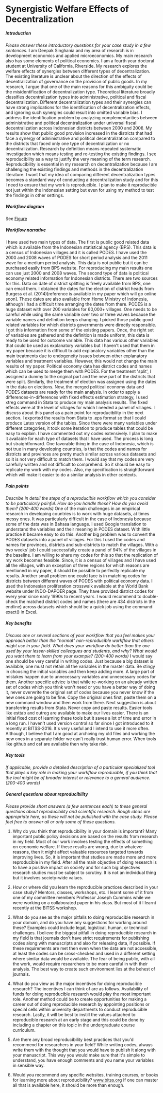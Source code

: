 Synergistic Welfare Effects of Decentralization
===============================================

##### Introduction
*Please answer these introductory questions for your case study in a few sentences.*
I am Deepak Singhania and my area of research is in development economics and applied microeconomics. My main research also has some elements of political economics. I am a fourth year doctoral student at University of California, Riverside. My research explores the welfare effects of synergies between different types of decentralization. The existing literature is unclear about the direction of the effects of decentralization of governance on the provision of public goods. In my research, I argue that one of the main reasons for this ambiguity could be the misidentification of decentralization type. Theoretical literature broadly classifies decentralization types into administrative, political and fiscal decentralization. Different decentralization types and their synergies can have strong implications for the identification of decentralization effects, and ignoring such synergies could result into omitted variable bias. I address the identification problem by analyzing complementarities between administrative and political decentralization under universal fiscal decentralization across Indonesian districts between 2000 and 2008. My results show that public good provision increased in the districts that had face a synergy of administrative and political decentralization compared to the districts that faced only one type of decentralization or no decentralization.
Research by definition means repeated systematic investigation which means testing and re-testing the existing findings. I see reproducibility as a way to justify the very meaning of the term research. Reproducibility is essential in my research on decentralization because I am challenging the existing findings and methods in the decentralization literature. I want that my idea of comparing different decentralization types becomes a standard way of conducting a decentralization study and for this I need to ensure that my work is reproducible. I plan to make it reproducible not just within the Indonesian setting but even for using my method to test the findings in other settings.

##### Workflow diagram
See [Figure](https://github.com/dbsinghania/DeepakCaseStudy/blob/master/dsinghania.png)

##### Workflow narrative

I have used two main types of data. The first is public good related data which is available from the Indonesian statistical agency (BPS). This data is a census of Indonesian villages and it is called PODES. I have used the 2000 and 2008 waves of PODES for short period analysis and the 2011 wave for a medium period analysis. This data is not public but it can be purchased easily from BPS website. For reproducing my main results one can use just 2000 and 2008 waves. The second type of data is political economy related information for Indonesian districts. There are two sources for this. Data on date of district splitting is freely available from BPS, one can email them. I obtained the dates for the election of district heads from Burgess et al. (2014)[reference is available in my paper which will go online soon]. These dates are also available from Home Ministry of Indonesia, although I had a difficult time arranging the dates from there.
PODES is a huge dataset with over 200 variables for 60,000+ villages. One needs to be careful while using the same variable over two or three waves because the variable names and definition keeps changing. I picked those public good related variables for which districts governments were directly responsible. I got this information from some of the existing papers. Once, the right set of variables are gathered and the definition is made uniform, this data is ready to be used for outcome variable. This data has various other variables that could be used as explanatory variables but I haven't used that them in my paper because it is difficult to add explanatory variables other than the main treatments due to endogeneity issues between other explanatory variables and treatment variables. However, this would not change the main results of my paper.
Political economy data has district codes and names which can be used to merge them with PODES. For the treatment 'split', I assigned a dummy to the original part and the new part of the districts that were split. Similarly, the treatment of election was assigned using the dates in the data on elections. Now, the merged political economy data and PODES datasets are ready for the main analysis.
In order to apply a differences-in-differences with fixed effects estimation strategy, I used xtreg command in Stata to produce my main analysis results. The fixed effects were at the level of villages for which I needed a panel of villages. I discuss about this panel as a pain point for reproducibility in the next section. I exported the results from Stata to .eps format so that I could produce Latex version of the tables. Since there were many variables under different categories, it took some iteration to produce tables that could be easy to explain.
I have commented out my codes extensively. I plan to make it available for each type of datasets that I have used. The process is long but straightforward. One favorable thing in the case of Indonesia, which is not true in many developing countries, is that the codes and names for districts and provinces are pretty much similar across various datasets and so it is not very difficult to match them.
I would say that my codes are very carefully written and not difficult to comprehend. So it should be easy to replicate my work with my codes. Also, my specification is straightforward which will make it easier to do a similar analysis in other contexts.

##### Pain points
*Describe in detail the steps of a reproducible workflow which you consider to be particularly painful. How do you handle these? How do you avoid them? (200-400 words)*
One of the main challenges in an empirical research in developing countries is to work with huge datasets, at times messy ones. It was particularly difficult in the case of Indonesia because some of the data was in Bahasa language. I used Google translation to understand the variables and their meaning in PODES dataset. With little practice it became easy to do this.
Another big problem was to convert the PODES datasets into a panel of villages. For this I used the codes and names for provinces, districts and sub-districts to match the villages. With a two weeks' job I could successfully create a panel of 94% of the villages in the baseline. I am willing to share my codes for this so that the replication of my work becomes feasible.
Since, it is a census of villages and I have used all the villages, with an exception of three regions for which reasons are mentioned in my paper, it should be possible to perfectly replicate my results.
Another small problem one could face is in matching codes for districts between different waves of PODES with political economy data. I used the Indonesian proliferation crosswalk available at the World Bank website under INDO-DAPOER page. They have provided district codes for every year since early 1990s to recent years. I would recommend to double-check the matched district codes and names  (there are 434 districts in the endline) across datasets which should be a quick job using the command exact() in Excel.

##### Key benefits
*Discuss one or several sections of your workflow that you feel makes your approach better than the "normal" non-reproducible workflow that others might use in your field. What does your workflow do better than the one used by your lesser-skilled colleagues and students, and why? What would you want them to learn from your example? (200-400 words)*
I would say one should be very careful in writing codes. Just because a big dataset is available, one must not retain all the variables in the master data. Be stingy in choosing the initial variables and then keep adding more. A large part of mistakes happen due to unnecessary variables and unnecessary codes for them. Another specific advice is that while re-working on an already written set of codes which you think won't need or you have a better way of doing it, never overwrite the original set of codes because you never know if the new ones are going to be fine. Copy the original ones first, paste them on a new command window and then work from there.
Next suggestion is about transferring results from Stata. Never copy and paste results. Easier tools like esttab and outreg are available to make our lives easier. There is an initial fixed cost of learning these tools but it saves a lot of time and error in a long run.
I haven't used version control so far since I got introduced to it recently at BITSS-2016. It's very useful and I intend to use it more often. Although, I believe that I am good at archiving my old files and working the new ones in a separate folder we can't really trust human error. When tools like github and osf are available then why take risk.

##### Key tools
*If applicable, provide a detailed description of a particular specialized tool that plays a key role in making your workflow reproducible, if you think that the tool might be of broader interest or relevance to a general audience. (200-400 words)*

##### General questions about reproducibility

*Please provide short answers (a few sentences each) to these general questions about reproducibility and scientific research. Rough ideas are appropriate here, as these will not be published with the case study. Please feel free to answer all or only some of these questions.*

1) Why do you think that reproducibility in your domain is important?
Many important public policy decisions are based on the results from research in my field. Most of our work involves testing the effects of something on economic welfare. If these results are wrong, due to whatever reasons, then it might affect valuable resources targeted towards improving lives. So, it is important that studies are made more and more reproducible in my field. After all the main objective of doing research is to have a positive impact on society and for such big objectives research studies must be subject to scrutiny. It is not an individual thing but it involves society-wide values.

2) How or where did you learn the reproducible practices described in your case study? Mentors, classes, workshops, etc.
I learnt some of it from one of my committee members Professor Joseph Cummins while we were working on a collaborated paper in his class. But most of it I learnt recently at the BITSS workshop.

3) What do you see as the major pitfalls to doing reproducible research in your domain, and do you have any suggestions for working around these? Examples could include legal, logistical, human, or technical challenges.
I believe the biggest pitfall in doing reproducible research in my field is that journals don't have strict requirements for publishing codes along with manuscripts and also for releasing data, if possible. If these requirements are met then even when the data are not accessible, at least the codes can be cross-checked and used in a different setting where similar data would be available. The fear of being public, with all the work, would require researchers to be more careful in with their analysis. The best way to create such environment lies at the behest of journals.

4) What do you view as the major incentives for doing reproducible research?
The incentives I can think of are as follows. Availability of funds for doing reproducible research would play the most important role. Another method could be to create opportunities for making a career out of doing reproducible research by appointing positions or special cells within university departments to conduct reproducible research. Lastly, it will be best to instill the values attached to reproducible research at an early stage and this could be done by including a chapter on this topic in the undergraduate course curriculum.

5) Are there any broad reproducibility best practices that you'd recommend for researchers in your field?
While writing codes, always write them with the thought that you would have to publish it along with your manuscript. This way you would make sure that it's simple to understand, you have enough comments and you name your variables in sensible way.

6) Would you recommend any specific websites, training courses, or books for learning more about reproducibility?
www.bitss.org If one can master all that is available here, it should be more than enough.
